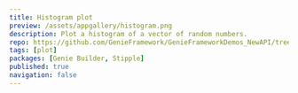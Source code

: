 ```yaml
---
title: Histogram plot
preview: /assets/appgallery/histogram.png
description: Plot a histogram of a vector of random numbers.
repo: https://github.com/GenieFramework/GenieFrameworkDemos_NewAPI/tree/main/histogram
tags: [plot]
packages: [Genie Builder, Stipple]
published: true
navigation: false
---
```

